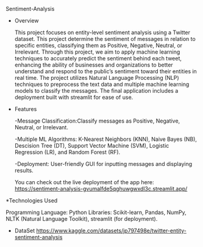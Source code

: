 Sentiment-Analysis

* Overview

  This project focuses on entity-level sentiment analysis using a Twitter dataset. This project determine the sentiment of messages in relation to specific entities, classifying them as Positive, Negative, Neutral, or Irrelevant. Through this       project, we aim to apply machine learning techniques to accurately predict the sentiment behind each tweet, enhancing the ability of businesses and organizations to better understand and respond to the public’s sentiment toward their entities     in real time. The project utilizes Natural Language Processing (NLP) techniques to preprocess the text data and multiple machine learning models to classify the messages. The final application includes a deployment built with streamlit for ease   of use.

* Features

  -Message Classification:Classify messages as Positive, Negative, Neutral, or Irrelevant.

  -Multiple ML Algorithms: K-Nearest Neighbors (KNN), Naive Bayes (NB), Descision Tree (DT), Support Vector Machine (SVM), Logistic Regression (LR), and Random Forest (RF).

  -Deployment: User-friendly GUI for inputting messages and displaying results.

  You can check out the live deployment of the app here: https://sentiment-analysis-gvumalfde5qghuwgwxdl3c.streamlit.app/

 *Technologies Used

  Programming Language: Python Libraries: Scikit-learn, Pandas, NumPy, NLTK (Natural Language Toolkit), streamlit (for deployment).

* DataSet https://www.kaggle.com/datasets/jp797498e/twitter-entity-sentiment-analysis
